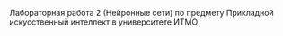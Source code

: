 Лабораторная работа 2 (Нейронные сети) по предмету Прикладной искусственный интеллект в университете ИТМО
